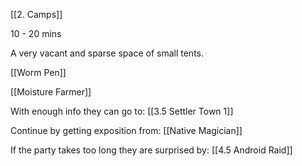 [[2. Camps]]

10 - 20 mins

A very vacant and sparse space of small tents.

[[Worm Pen]]

[[Moisture Farmer]]

With enough info they can go to:
[[3.5 Settler Town 1]]

Continue by getting exposition from:
[[Native Magician]]

If the party takes too long they are surprised by:
[[4.5 Android Raid]]